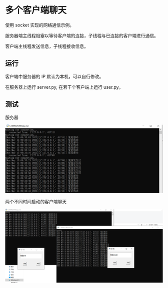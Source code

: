 # 多个客户端聊天

使用 socket 实现的网络通信示例。

服务器端主线程阻塞以等待客户端的连接，子线程与已连接的客户端进行通信。

客户端主线程发送信息，子线程接收信息。

## 运行

客户端中服务器的 IP 默认为本机，可以自行修改。

在服务器上运行 server.py, 在若干个客户端上运行 user.py。

## 测试

服务器

![](server.png)

两个不同时间启动的客户端聊天

![](users.png)
